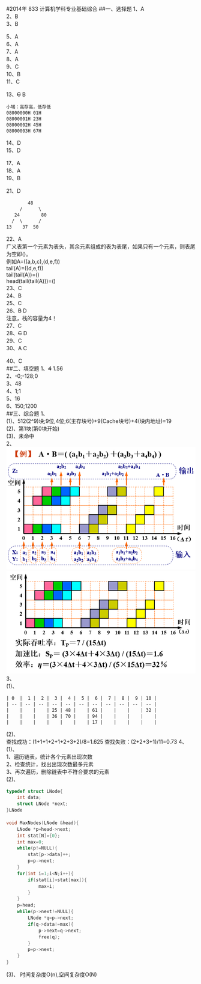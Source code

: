 #2014年 833 计算机学科专业基础综合
##一、选择题
1、A  
2、B  
3、B  
  
5、A  
6、A  
7、A  
8、A  
9、C  
10、B  
11、C  
  
13、~~C~~ B
```
小端：高存高，低存低
08000000H 01H
08000001H 23H
08000002H 45H
08000003H 67H
```
14、D  
15、D  
  
17、A  
18、A  
19、B  
  
21、D  
```   
        48
     /      \
   24        80  
  /  \      /
13    37  50      

```
22、A  
广义表第一个元素为表头，其余元素组成的表为表尾，如果只有一个元素，则表尾为空即()。  
例如A=((a,b,c),(d,e,f))  
tail(A)=((d,e,f))  
tail(tail(A))=()  
head(tail(tail(A)))=()  
23、C  
24、B  
25、C  
26、~~B~~ D  
注意，栈的容量为4！  
27、C  
28、~~C~~ D  
29、C  
30、A C  
  
40、C  
##二、填空题
1、~~4~~ 1.56  
2、-0;-128;0  
3、48  
4、1;1  
5、16  
6、150;1200  
##三、综合题
1、  
(1)、512(2^9)块;9位,4位;6(主存块号)+9(Cache块号)+4(块内地址)=19  
(2)、第1块(第0块开始)  
(3)、未命中  
2、  
![](https://raw.githubusercontent.com/AxisRay/CS-EXAM-833/master/img/2014-1.png)  
![](https://raw.githubusercontent.com/AxisRay/CS-EXAM-833/master/img/2014-2.png)  
3、  
(1)、  
```
| 0  |  1 |  2 |  3 |  4 |  5 |  6 |  7 |  8 |  9 | 10 |
| -- | -- | -- | -- | -- | -- | -- | -- | -- | -- | -- |
|    |    |    | 25 | 48 |    | 61 |    |    |    | 32 |
|    |    |    | 36 | 70 |    | 94 |    |    |    |    |
|    |    |    |    |    |    | 17 |    |    |    |    |
```
(2)、  
查找成功：(1+1+1+2+1+2+3+2)/8=1.625
查找失败：(2+2+3+1)/11=0.73
4、  
(1)、  
1、遍历链表，统计各个元素出现次数  
2、检查统计，找出出现次数最多元素  
3、再次遍历，删除链表中不符合要求的元素  
(2)、  
```c
typedef struct LNode{
    int data;
    struct LNode *next;
}LNode

void MaxNodes(LNode &head){
    LNode *p=head->next;
    int stat[N]={0};
    int max=0;
    while(p!=NULL){
        stat[p->data]++;
        p=p->next;
    }
    for(int i=1;i<N;i++){
        if(stat[i]>stat[max]){
            max=i;
        }
    }
    p=head;
    while(p->next!=NULL){
        LNode *q=p->next;
        if(q->data!=max){
            p->next=q->next;
            free(q);
        }
        p=p->next;
    }
}
```
(3)、  时间复杂度O(n),空间复杂度O(N)
